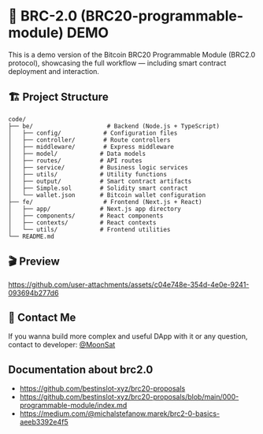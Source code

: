 # 🚀 BRC-2.0 (BRC20-programmable-module) DEMO

This is a demo version of the Bitcoin BRC20 Programmable Module (BRC2.0 protocol), showcasing the full workflow — including smart contract deployment and interaction.

## 🏗️ Project Structure

```
code/
├── be/                     # Backend (Node.js + TypeScript)
│   ├── config/            # Configuration files
│   ├── controller/        # Route controllers
│   ├── middleware/        # Express middleware
│   ├── model/            # Data models
│   ├── routes/           # API routes
│   ├── service/          # Business logic services
│   ├── utils/            # Utility functions
│   ├── output/           # Smart contract artifacts
│   ├── Simple.sol        # Solidity smart contract
│   └── wallet.json       # Bitcoin wallet configuration
├── fe/                    # Frontend (Next.js + React)
│   ├── app/              # Next.js app directory
│   ├── components/       # React components
│   ├── contexts/         # React contexts
│   └── utils/            # Frontend utilities
└── README.md
```

## 🎬 Preview

https://github.com/user-attachments/assets/c04e748e-354d-4e0e-9241-093694b277d6


## 🚨 Contact Me

If you wanna build more complex and useful DApp with it or any question, contact to developer: [@MoonSat](https://t.me/mylord1_1)


## Documentation about brc2.0

- https://github.com/bestinslot-xyz/brc20-proposals
- https://github.com/bestinslot-xyz/brc20-proposals/blob/main/000-programmable-module/index.md
- https://medium.com/@michalstefanow.marek/brc2-0-basics-aeeb3392e4f5




